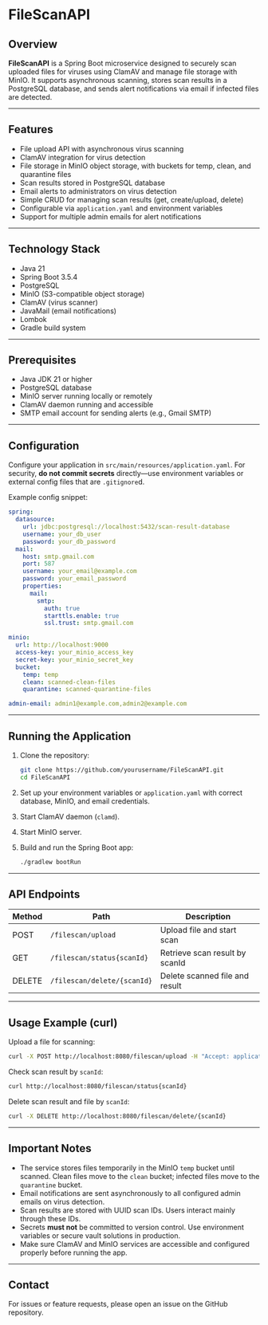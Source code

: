 # FileScanAPI

## Overview

**FileScanAPI** is a Spring Boot microservice designed to securely scan uploaded files for viruses using ClamAV and manage file storage with MinIO. It supports asynchronous scanning, stores scan results in a PostgreSQL database, and sends alert notifications via email if infected files are detected.

---

## Features

- File upload API with asynchronous virus scanning  
- ClamAV integration for virus detection  
- File storage in MinIO object storage, with buckets for temp, clean, and quarantine files  
- Scan results stored in PostgreSQL database  
- Email alerts to administrators on virus detection  
- Simple CRUD for managing scan results (get, create/upload, delete)  
- Configurable via `application.yaml` and environment variables  
- Support for multiple admin emails for alert notifications

---

## Technology Stack

- Java 21  
- Spring Boot 3.5.4  
- PostgreSQL  
- MinIO (S3-compatible object storage)  
- ClamAV (virus scanner)  
- JavaMail (email notifications)  
- Lombok  
- Gradle build system

---

## Prerequisites

- Java JDK 21 or higher  
- PostgreSQL database  
- MinIO server running locally or remotely  
- ClamAV daemon running and accessible  
- SMTP email account for sending alerts (e.g., Gmail SMTP)

---

## Configuration

Configure your application in `src/main/resources/application.yaml`. For security, **do not commit secrets** directly—use environment variables or external config files that are `.gitignore`d.

Example config snippet:

```yaml
spring:
  datasource:
    url: jdbc:postgresql://localhost:5432/scan-result-database
    username: your_db_user
    password: your_db_password
  mail:
    host: smtp.gmail.com
    port: 587
    username: your_email@example.com
    password: your_email_password
    properties:
      mail:
        smtp:
          auth: true
          starttls.enable: true
          ssl.trust: smtp.gmail.com

minio:
  url: http://localhost:9000
  access-key: your_minio_access_key
  secret-key: your_minio_secret_key
  bucket:
    temp: temp
    clean: scanned-clean-files
    quarantine: scanned-quarantine-files

admin-email: admin1@example.com,admin2@example.com
````

---

## Running the Application

1. Clone the repository:

   ```bash
   git clone https://github.com/yourusername/FileScanAPI.git
   cd FileScanAPI
   ```

2. Set up your environment variables or `application.yaml` with correct database, MinIO, and email credentials.

3. Start ClamAV daemon (`clamd`).

4. Start MinIO server.

5. Build and run the Spring Boot app:

   ```bash
   ./gradlew bootRun
   ```

---

## API Endpoints

| Method | Path                        | Description                    |
| ------ | --------------------------- | ------------------------------ |
| POST   | `/filescan/upload`          | Upload file and start scan     |
| GET    | `/filescan/status{scanId}`  | Retrieve scan result by scanId |
| DELETE | `/filescan/delete/{scanId}` | Delete scanned file and result |

---

## Usage Example (curl)

Upload a file for scanning:

```bash
curl -X POST http://localhost:8080/filescan/upload -H "Accept: application/json" -F "file=@/path/to/file.txt"
```

Check scan result by `scanId`:

```bash
curl http://localhost:8080/filescan/status{scanId}
```

Delete scan result and file by `scanId`:

```bash
curl -X DELETE http://localhost:8080/filescan/delete/{scanId}
```

---

## Important Notes

* The service stores files temporarily in the MinIO `temp` bucket until scanned. Clean files move to the `clean` bucket; infected files move to the `quarantine` bucket.
* Email notifications are sent asynchronously to all configured admin emails on virus detection.
* Scan results are stored with UUID scan IDs. Users interact mainly through these IDs.
* Secrets **must not** be committed to version control. Use environment variables or secure vault solutions in production.
* Make sure ClamAV and MinIO services are accessible and configured properly before running the app.

---

## Contact

For issues or feature requests, please open an issue on the GitHub repository.
